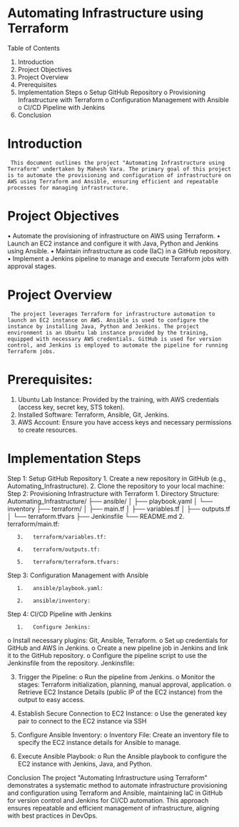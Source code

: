 # Automating Infrastructure using Terraform

Table of Contents
1.	Introduction
2.	Project Objectives
3.	Project Overview
4.	Prerequisites
5.	Implementation Steps
   o	Setup GitHub Repository 
   o	Provisioning Infrastructure with Terraform
   o	Configuration Management with Ansible
   o	CI/CD Pipeline with Jenkins
6.	Conclusion

# Introduction
     This document outlines the project "Automating Infrastructure using Terraform" undertaken by Mahesh Vara. The primary goal of this project is to automate the provisioning and configuration of infrastructure on AWS using Terraform and Ansible, ensuring efficient and repeatable processes for managing infrastructure.

# Project Objectives
   •	Automate the provisioning of infrastructure on AWS using Terraform.
   •	Launch an EC2 instance and configure it with Java, Python and Jenkins using Ansible.
   •	Maintain infrastructure as code (IaC) in a GitHub repository.
   •	Implement a Jenkins pipeline to manage and execute Terraform jobs with approval stages.

# Project Overview
     The project leverages Terraform for infrastructure automation to launch an EC2 instance on AWS. Ansible is used to configure the instance by installing Java, Python and Jenkins. The project environment is an Ubuntu lab instance provided by the training, equipped with necessary AWS credentials. GitHub is used for version control, and Jenkins is employed to automate the pipeline for running Terraform jobs.


# Prerequisites:
1.	Ubuntu Lab Instance: Provided by the training, with AWS credentials (access key, secret key, STS token).
2.	Installed Software: Terraform, Ansible, Git, Jenkins.
3.	AWS Account: Ensure you have access keys and necessary permissions to create resources.
 
# Implementation Steps
Step 1: Setup GitHub Repository
       1.	Create a new repository in GitHub (e.g., Automating_Infrastructure).
       2.	Clone the repository to your local machine:
Step 2: Provisioning Infrastructure with Terraform
       1.	Directory Structure:
           Automating_Infrastructure/
           ├── ansible/
           │   ├── playbook.yaml
           │   └── inventory
           ├── terraform/
           │   ├── main.tf
           │   ├── variables.tf
           │   ├── outputs.tf
           │   └── terraform.tfvars
           ├── Jenkinsfile
           └── README.md
       2.	terraform/main.tf:

       3.	terraform/variables.tf:
       
       4.	terraform/outputs.tf:

       5.	terraform/terraform.tfvars:

Step 3: Configuration Management with Ansible
       
       1.	ansible/playbook.yaml:
       
       2.	ansible/inventory:
Step 4: CI/CD Pipeline with Jenkins

       1.	Configure Jenkins:
   o	Install necessary plugins: Git, Ansible, Terraform.
   o	Set up credentials for GitHub and AWS in Jenkins.
   o	Create a new pipeline job in Jenkins and link it to the GitHub repository.
   o	Configure the pipeline script to use the Jenkinsfile from the repository.
Jenkinsfile:

3.	Trigger the Pipeline:
  o	Run the pipeline from Jenkins.
  o	Monitor the stages: Terraform initialization, planning, manual approval, application.
  o	Retrieve EC2 Instance Details (public IP of the EC2 instance) from the output to easy access.
 
4.	Establish Secure Connection to EC2 Instance:
  o	Use the generated key pair to connect to the EC2 instance via SSH

5.	Configure Ansible Inventory:
  o	Inventory File: Create an inventory file to specify the EC2 instance details for Ansible to manage.
 
6.	Execute Ansible Playbook:
  o	Run the Ansible playbook to configure the EC2 instance with Jenkins, Java, and Python.

Conclusion
The project "Automating Infrastructure using Terraform" demonstrates a systematic method to automate infrastructure provisioning and configuration using Terraform and Ansible, maintaining IaC in GitHub for version control and Jenkins for CI/CD automation. This approach ensures repeatable and efficient management of infrastructure, aligning with best practices in DevOps.

